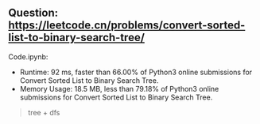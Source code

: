## Question: https://leetcode.cn/problems/convert-sorted-list-to-binary-search-tree/

Code.ipynb:
* Runtime: 92 ms, faster than 66.00% of Python3 online submissions for Convert Sorted List to Binary Search Tree.
* Memory Usage: 18.5 MB, less than 79.18% of Python3 online submissions for Convert Sorted List to Binary Search Tree.
> tree + dfs